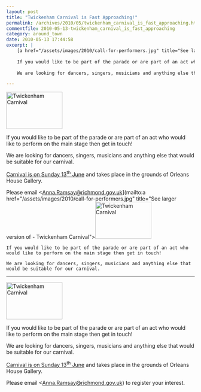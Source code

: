 ```yaml
---
layout: post
title: "Twickenham Carnival is Fast Approaching!"
permalink: /archives/2010/05/twickenham_carnival_is_fast_approaching.html
commentfile: 2010-05-13-twickenham_carnival_is_fast_approaching
category: around_town
date: 2010-05-13 17:44:58
excerpt: |
    [a href="/assets/images/2010/call-for-performers.jpg" title="See larger version of - Twickenham Carnival"><img src="/assets/images/2010/call-for-performers_thumb.jpg" width="150" height="99" alt="Twickenham Carnival" class="photo right" /></a>
    
    If you would like to be part of the parade or are part of an act who would like to perform on the main stage then get in touch!
    
    We are looking for dancers, singers, musicians and anything else that would be suitable for our carnival.

---
```


<a href="/assets/images/2010/call-for-performers.jpg" title="See larger version of - Twickenham Carnival"><img src="/assets/images/2010/call-for-performers_thumb.jpg" width="150" height="99" alt="Twickenham Carnival" class="photo right" /></a>

If you would like to be part of the parade or are part of an act who would like to perform on the main stage then get in touch!

We are looking for dancers, singers, musicians and anything else that would be suitable for our carnival.

[Carnival is on Sunday 13<sup>th</sup> June](/event/party/200705142445) and takes place in the grounds of Orleans House Gallery.

Please email <Anna.Ramsay@richmond.gov.uk](mailto:a href="/assets/images/2010/call-for-performers.jpg" title="See larger version of - Twickenham Carnival"><img src="/assets/images/2010/call-for-performers_thumb.jpg" width="150" height="99" alt="Twickenham Carnival" class="photo right" /></a>
    
    If you would like to be part of the parade or are part of an act who would like to perform on the main stage then get in touch!
    
    We are looking for dancers, singers, musicians and anything else that would be suitable for our carnival.

---

<a href="/assets/images/2010/call-for-performers.jpg" title="See larger version of - Twickenham Carnival"><img src="/assets/images/2010/call-for-performers_thumb.jpg" width="150" height="99" alt="Twickenham Carnival" class="photo right" /></a>

If you would like to be part of the parade or are part of an act who would like to perform on the main stage then get in touch!

We are looking for dancers, singers, musicians and anything else that would be suitable for our carnival.

[Carnival is on Sunday 13<sup>th</sup> June](/event/party/200705142445) and takes place in the grounds of Orleans House Gallery.

Please email <Anna.Ramsay@richmond.gov.uk) to register your interest.
